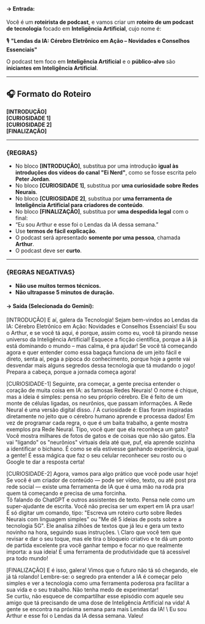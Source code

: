 #### -> Entrada:

Você é um **roteirista de podcast**, e vamos criar um **roteiro de um podcast de tecnologia** focado em **Inteligência Artificial**, cujo nome é:  

🎙️ **"Lendas da IA: Cérebro Eletrônico em Ação – Novidades e Conselhos Essenciais"**  

O podcast tem foco em **Inteligência Artificial** e o **público-alvo** são **iniciantes em Inteligência Artificial**.  

---

## 🎧 Formato do Roteiro

**[INTRODUÇÃO]**  
**[CURIOSIDADE 1]**  
**[CURIOSIDADE 2]**  
**[FINALIZAÇÃO]**

---

### {REGRAS}

- No bloco **[INTRODUÇÃO]**, substitua por uma introdução **igual às introduções dos vídeos do canal "Ei Nerd"**, como se fosse escrita pelo **Peter Jordan**.  
- No bloco **[CURIOSIDADE 1]**, substitua por **uma curiosidade sobre Redes Neurais**.  
- No bloco **[CURIOSIDADE 2]**, substitua por **uma ferramenta de Inteligência Artificial para criadores de conteúdo**.  
- No bloco **[FINALIZAÇÃO]**, substitua por **uma despedida legal** com o final:  
- “Eu sou Arthur e esse foi o Lendas da IA dessa semana.”  
- Use **termos de fácil explicação**.  
- O podcast será apresentado **somente por uma pessoa**, chamada **Arthur**.  
- O podcast deve ser **curto**.  

---

### {REGRAS NEGATIVAS}

- **Não use muitos termos técnicos.**  
- **Não ultrapasse 5 minutos de duração.**

#### -> Saída (Selecionada do Gemini):

[INTRODUÇÃO] E aí, galera da Tecnologia! Sejam bem-vindos ao Lendas da IA: Cérebro Eletrônico em Ação: Novidades e Conselhos Essenciais! Eu sou o Arthur, e se você tá aqui, é porque, assim como eu, você tá pirando nesse universo da Inteligência Artificial! Esquece a ficção científica, porque a IA já está dominando o mundo – mas calma, é pra ajudar! Se você tá começando agora e quer entender como essa bagaça funciona de um jeito fácil e direto, senta aí, pega a pipoca do conhecimento, porque hoje a gente vai desvendar mais alguns segredos dessa tecnologia que tá mudando o jogo! Prepara a cabeça, porque a jornada começa agora!

[CURIOSIDADE-1]	Seguinte, pra começar, a gente precisa entender o coração de muita coisa em IA: as famosas Redes Neurais! O nome é chique, mas a ideia é simples: pensa no seu próprio cérebro. Ele é feito de um monte de células ligadas, os neurônios, que passam informações. A Rede Neural é uma versão digital disso. / A curiosidade é: Elas foram inspiradas diretamente no jeito que o cérebro humano aprende e processa dados! Em vez de programar cada regra, o que é um baita trabalho, a gente mostra exemplos pra Rede Neural. Tipo, você quer que ela reconheça um gato? Você mostra milhares de fotos de gatos e de coisas que não são gatos. Ela vai "ligando" os "neurônios" virtuais dela até que, puf, ela aprende sozinha a identificar o bichano. É como se ela estivesse ganhando experiência, igual a gente! É essa mágica que faz o seu celular reconhecer seu rosto ou o Google te dar a resposta certa!

[CURIOSIDADE-2]	Agora, vamos para algo prático que você pode usar hoje! Se você é um criador de conteúdo — pode ser vídeo, texto, ou até post pra rede social — existe uma ferramenta de IA que é uma mão na roda pra quem tá começando e precisa de uma forcinha. \
Tô falando do ChatGPT e outros assistentes de texto. Pensa nele como um super-ajudante de escrita. Você não precisa ser um expert em IA pra usar! É só digitar um comando, tipo: "Escreva um roteiro curto sobre Redes Neurais com linguagem simples" ou "Me dê 5 ideias de posts sobre a tecnologia 5G". Ele analisa zilhões de textos que já leu e gera um texto novinho na hora, seguindo suas instruções. \	
Claro que você tem que revisar e dar o seu toque, mas ele tira o bloqueio criativo e te dá um ponto de partida excelente pra você ganhar tempo e focar no que realmente importa: a sua ideia! É uma ferramenta de produtividade que tá acessível pra todo mundo!

[FINALIZAÇÃO]	E é isso, galera! Vimos que o futuro não tá só chegando, ele já tá rolando! Lembre-se: o segredo pra entender a IA é começar pelo simples e ver a tecnologia como uma ferramenta poderosa pra facilitar a sua vida e o seu trabalho. Não tenha medo de experimentar! \
Se curtiu, não esquece de compartilhar esse episódio com aquele seu amigo que tá precisando de uma dose de Inteligência Artificial na vida! A gente se encontra na próxima semana para mais Lendas da IA! \ Eu sou Arthur e esse foi o Lendas da IA dessa semana. Valeu!
